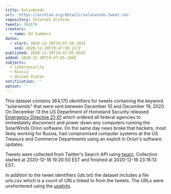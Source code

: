 ```yaml
---
title: SolarWinds
url: 'https://archive.org/details/solarwinds-tweet-ids'
repository: Internet Archive
tweets: 364170
creators:
  - name: Ed Summers
dates:
  - start: 2020-12-10T19:47:59.193Z
    end: 2020-12-19T19:47:59.217Z
published: 2020-12-30T19:47:05.059Z
added: 2020-12-30T19:47:05.104Z
subjects:
  - Cybersecurity
  - Russia
  - United States
notification: ''
optout: ''
---
```

This dataset contains 364,170 identifiers for tweets containing the keyword "solarwinds" that were sent between December 10 and December 19, 2020. On December 13 the US Department of Homeland Security released [Emergency Directive 21-01](https://cyber.dhs.gov/ed/21-01/) which ordered all federal agencies to immediately disconnect and power down any computers running the SolarWinds Orion software. On the same day news broke that hackers, most likely working for Russia, had compromised computer systems at the US Treasury and Commerce Departments using an exploit in Orion's software updates.

Tweets were collected from Twitter's Search API using [twarc](https://github.com/docnow/twarc). Collection started at 2020-12-18 19:20:50 EST and finished at 2020-12-19 23:16:13 EST.

In addition to the tweet identifiers (ids.txt) the dataset includes a file urls.csv which is a count of URLs linked to from the tweets. The URLs were unshortened using the [unshrtn](https://github.com/docnow/unshrtn).